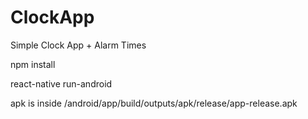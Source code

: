 # ClockApp

Simple Clock App + Alarm Times

npm install

react-native run-android

apk is inside
/android/app/build/outputs/apk/release/app-release.apk

